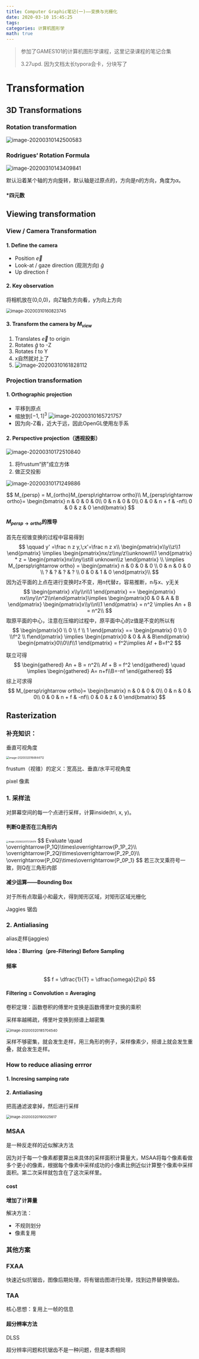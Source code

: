 ```yaml
---
title: Computer Graphic笔记(一)——变换与光栅化
date: 2020-03-10 15:45:25
tags:
categories: 计算机图形学
math: true
---
```


> 参加了GAMES101的计算机图形学课程，这里记录课程的笔记合集
>
> 3.27upd. 因为文档太长typora会卡，分块写了

# Transformation

## 3D Transformations

### Rotation transformation

![image-20200310142500583](https://raw.githubusercontent.com/zhao408639122/Picbed/master/blog/20200318084811.png)

### Rodrigues‘ Rotation Formula

![image-20200310143409841](https://raw.githubusercontent.com/zhao408639122/Picbed/master/blog/20200318085300.png)

默认沿着某个轴的方向旋转，默认轴是过原点的，方向是n的方向，角度为$\alpha$。

<!-- more -->

#### *四元数

## Viewing transformation  

### View / Camera Transformation

#### 1. Define the camera 

+ Position $\overrightarrow{e}$
+ Look-at / gaze direction (观测方向) $\hat{g}$
+ Up direction $\hat{t}$

#### 2. Key observation

将相机放在(0,0,0)，向Z轴负方向看，y为向上方向

<img src="https://raw.githubusercontent.com/zhao408639122/Picbed/master/blog/20200318084837.png" alt="image-20200310160823745" style="zoom: 80%;" />

#### 3. Transform the camera by $M_{view}$

1. Translates $\overrightarrow{e}$ to origin
2. Rotates $\hat{g}$ to -Z
3. Rotates $\hat{t}$ to Y
4. x自然就对上了
5. ![image-20200310161828112](https://raw.githubusercontent.com/zhao408639122/Picbed/master/blog/20200318084841.png)



### Projection transformation



#### 1. Orthographic projection

+ 平移到原点
+ 缩放到$[-1,1]^3$
![image-20200310165721757](https://raw.githubusercontent.com/zhao408639122/Picbed/master/blog/20200318084848.png)
+   因为向-Z看，近大于远，因此OpenGL使用左手系

#### 2. Perspective projection（透视投影）

![image-20200310172510840](https://raw.githubusercontent.com/zhao408639122/Picbed/master/blog/20200318084851.png)

1. 将frustum“挤”成立方体
2. 做正交投影

![image-20200310171249886](https://raw.githubusercontent.com/zhao408639122/Picbed/master/blog/20200318084854.png)

$$
M_{persp} = M_{ortho}M_{persp\rightarrow ortho}\\
M_{persp\rightarrow ortho}=
\begin{bmatrix}
n & 0 & 0 & 0\\
0 & n & 0 & 0\\
0 & 0 & n + f & -nf\\
0 & 0 & z & 0
\end{bmatrix}
$$

#### $M_{persp\rightarrow ortho}$的推导

首先在视锥变换的过程中容易得到
$$
\qquad y' =\frac n z y,\;x'=\frac n z x\\
 \begin{pmatrix}x\\y\\z\\1 \end{pmatrix} \implies 
 \begin{pmatrix}nx/z\\ny/z\\unknown\\1 \end{pmatrix} * z = 
 \begin{pmatrix}nx\\ny\\still unknown\\z \end{pmatrix} \\
 \implies M_{persp\rightarrow ortho} = \begin{pmatrix} n & 0 & 0 & 0 \\ 0 & n & 0 & 0 \\ ? & ? & ? & ? \\ 0 & 0 & 1 & 0 \end{pmatrix}\\
$$
因为近平面的上点在进行变换时z不变，用n代替z，容易推断，n与x、y无关
$$
 \begin{pmatrix} x\\y\\n\\1  \end{pmatrix} == \begin{pmatrix} nx\\ny\\n^2\\n\end{pmatrix}\implies \begin{pmatrix}0 & 0 & A & B \end{pmatrix}
\begin{pmatrix}x\\y\\n\\1 \end{pmatrix} = n^2 \implies An + B = n^2\\
$$
取原平面的中心，注意在压缩的过程中，原平面中心的z值是不变的所以有
$$
\begin{pmatrix}0 \\ 0 \\ f \\ 1  \end{pmatrix} == \begin{pmatrix} 0 \\ 0 \\f^2 \\ f\end{pmatrix} \implies \begin{pmatrix}0 & 0 & A & B\end{pmatrix}
\begin{pmatrix}0\\0\\f\\1 \end{pmatrix} = f^2\implies Af + B=f^2
$$

 联立可得
$$
\begin{gathered}
An + B = n^2\\
Af + B = f^2
\end{gathered}
\quad \implies
\begin{gathered}
A= n+f\\B=-nf
\end{gathered}
$$
综上可求得
$$
M_{persp\rightarrow ortho}=
\begin{bmatrix}
n & 0 & 0 & 0\\
0 & n & 0 & 0\\
0 & 0 & n + f & -nf\\
0 & 0 & z & 0
\end{bmatrix}
$$




## Rasterization

### 补充知识：

垂直可视角度

<img src="https://raw.githubusercontent.com/zhao408639122/Picbed/master/blog/20200320174402.png" alt="image-20200320164844712" style="zoom: 50%;" />

frustum（视锥）的定义：宽高比、垂直/水平可视角度

 pixel 像素

### 1. 采样法

对屏幕空间的每一个点进行采样，计算inside(tri, x, y)。

#### 判断Q是否在三角形内

<img src="https://raw.githubusercontent.com/zhao408639122/Picbed/master/blog/20200320174414.png" alt="image-20200320172128474" style="zoom: 40%;" />
$$
Evaluate \quad \overrightarrow{P_1Q}\times\overrightarrow{P_1P_2}\\  \overrightarrow{P_2Q}\times\overrightarrow{P_2P_0}\\
\overrightarrow{P_0Q}\times\overrightarrow{P_0P_1}
$$
若三次叉乘符号一致，则Q在三角形内部

####  减少运算——Bounding Box

对于所有点取最小和最大，得到矩形区域，对矩形区域光栅化

Jaggies 锯齿

### 2. Antialiasing

alias走样(jaggies)

 **Idea：Blurring（pre-Filtering) Before Sampling**

#### 频率 

$$
f = \dfrac{1}{T} = \dfrac{\omega}{2\pi}
$$



#### Filtering = Convolution = Averaging 

卷积定理：函数卷积的傅里叶变换是函数傅里叶变换的乘积

采样率越稀疏，傅里叶变换到频谱上越密集

<img src="https://raw.githubusercontent.com/zhao408639122/Picbed/master/blog/20200327155949.png" alt="image-20200320185704540" style="zoom: 67%;" />

采样不够密集，就会发生走样，用三角形的例子，采样像素少，频谱上就会发生重叠，就会发生走样。

### How to reduce aliasing errror

#### 1. Incresing samping rate

#### 2. Antialiasing

把高通滤波拿掉，然后进行采样

<img src="https://raw.githubusercontent.com/zhao408639122/Picbed/master/blog/20200327155959.png" alt="image-20200320190025617" style="zoom:67%;" />

### MSAA

是一种反走样的近似解决方法

因为对于每一个像素都要算出来具体的采样面积计算量大，MSAA将每个像素看做多个更小的像素，根据每个像素中采样成功的小像素比例近似计算整个像素中采样面积。第二次采样就包含在了这次采样里。

#### cost

**增加了计算量**

解决方法：

+ 不规则划分
+ 像素复用

### 其他方案

### FXAA

快速近似抗锯齿，图像后期处理，将有锯齿图进行处理，找到边界替换锯齿。

### TAA

核心思想：复用上一帧的信息

#### 超分辨率方法

DLSS

超分辨率问题和抗锯齿不是一种问题，但是本质相同

